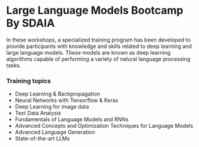 # Large Language Models Bootcamp By SDAIA


In these workshops, a specialized training program has been developed to provide participants with knowledge and skills related to deep learning and large language models. These models are known as deep learning algorithms capable of performing a variety of natural language processing tasks.

### Training topics
* Deep Learning & Backpropagation
* Neural Networks with Tensorflow & Keras
* Deep Learning for image data
* Text Data Analysis
* Fundamentals of Language Models and RNNs
* Advanced Concepts and Optimization Techniques for Language Models
* Advanced Language Generation
* State-of-the-art LLMs














